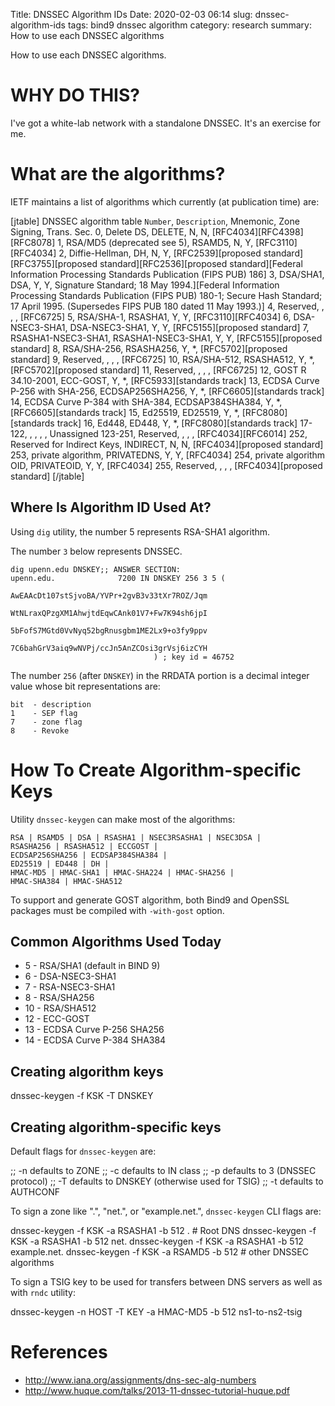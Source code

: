 Title: DNSSEC Algorithm IDs
Date: 2020-02-03 06:14
slug: dnssec-algorithm-ids
tags: bind9 dnssec algorithm
category: research
summary: How to use each DNSSEC algorithms

How to use each DNSSEC algorithms.

WHY DO THIS?
============
I've got a white-lab network with a standalone DNSSEC.  It's an exercise for me.


What are the algorithms?
========================

IETF maintains a list of algorithms which currently (at publication time)
are:

[jtable]
DNSSEC algorithm table
<code>Number</code>, <code>Description</code>, Mnemonic, Zone Signing, Trans. Sec.
0, Delete DS, DELETE, N, N, [RFC4034][RFC4398][RFC8078]
1, RSA/MD5 (deprecated see 5), RSAMD5, N, Y, [RFC3110][RFC4034]
2, Diffie-Hellman, DH, N, Y, [RFC2539][proposed standard] [RFC3755][proposed standard][RFC2536][proposed standard][Federal Information Processing Standards Publication (FIPS PUB) 186]
3, DSA/SHA1, DSA, Y, Y, Signature Standard; 18 May 1994.][Federal Information Processing Standards Publication (FIPS PUB) 180-1; Secure Hash Standard; 17 April 1995. (Supersedes FIPS PUB 180 dated 11 May 1993.)]
4, Reserved, , , , [RFC6725]
5, RSA/SHA-1, RSASHA1, Y, Y, [RFC3110][RFC4034]
6, DSA-NSEC3-SHA1, DSA-NSEC3-SHA1, Y, Y, [RFC5155][proposed standard]
7, RSASHA1-NSEC3-SHA1, RSASHA1-NSEC3-SHA1, Y, Y, [RFC5155][proposed standard]
8, RSA/SHA-256, RSASHA256, Y, *, [RFC5702][proposed standard]
9, Reserved, , , , [RFC6725]
10, RSA/SHA-512, RSASHA512, Y, *, [RFC5702][proposed standard]
11, Reserved, , , , [RFC6725]
12, GOST R 34.10-2001, ECC-GOST, Y, *, [RFC5933][standards track]
13, ECDSA Curve P-256 with SHA-256, ECDSAP256SHA256, Y, *, [RFC6605][standards track]
14, ECDSA Curve P-384 with SHA-384, ECDSAP384SHA384, Y, *, [RFC6605][standards track]
15, Ed25519, ED25519, Y, *, [RFC8080][standards track]
16, Ed448, ED448, Y, *, [RFC8080][standards track]
17-122, , , , , Unassigned
123-251, Reserved, , , , [RFC4034][RFC6014]
252, Reserved for Indirect Keys, INDIRECT, N, N, [RFC4034][proposed standard]
253, private algorithm, PRIVATEDNS, Y, Y, [RFC4034]
254, private algorithm OID, PRIVATEOID, Y, Y, [RFC4034]
255, Reserved, , , , [RFC4034][proposed standard]
[/jtable]

Where Is Algorithm ID Used At?
------------------------------

Using <code>dig</code> utility, the number 5 represents RSA-SHA1 algorithm.

The number <code>3</code> below represents DNSSEC.

    dig upenn.edu DNSKEY;; ANSWER SECTION:
    upenn.edu.              7200 IN DNSKEY 256 3 5 (
                                    AwEAAcDt107stSjvoBA/YVPr+2gvB3v33tXr7ROZ/Jqm
                                    WtNLraxQPzgXM1AhwjtdEqwCAnk01V7+Fw7K94sh6jpI
                                    5bFofS7MGtd0VvNyq52bgRnusgbm1ME2Lx9+o3fy9ppv
                                    7C6bahGrV3aiq9wNVPj/ccJn5AnZCOsi3grVsj6izCYH
                                    ) ; key id = 46752

The number <code>256</code> (after <code>DNSKEY</code>) in the RRDATA portion is a decimal integer value whose bit representations are:

    bit  - description
    1    - SEP flag
    7    - zone flag
    8    - Revoke


How To Create Algorithm-specific Keys
=====================================

Utility <code>dnssec-keygen</code> can make most of the algorithms:

    RSA | RSAMD5 | DSA | RSASHA1 | NSEC3RSASHA1 | NSEC3DSA |
    RSASHA256 | RSASHA512 | ECCGOST |
    ECDSAP256SHA256 | ECDSAP384SHA384 |
    ED25519 | ED448 | DH |
    HMAC-MD5 | HMAC-SHA1 | HMAC-SHA224 | HMAC-SHA256 |
    HMAC-SHA384 | HMAC-SHA512

To support and generate GOST algorithm, both Bind9 and OpenSSL packages must be compiled with <code>-with-gost</code> option.

Common Algorithms Used Today
----------------------------

* 5 - RSA/SHA1 (default in BIND 9)
* 6 - DSA-NSEC3-SHA1
* 7 - RSA-NSEC3-SHA1
* 8 - RSA/SHA256
* 10 - RSA/SHA512
* 12 - ECC-GOST
* 13 - ECDSA Curve P-256 SHA256
* 14 - ECDSA Curve P-384 SHA384

Creating algorithm keys
-----------------------

  dnssec-keygen -f KSK -T DNSKEY

Creating algorithm-specific keys
--------------------------------

Default flags for <code>dnssec-keygen</code> are:

  ;; -n defaults to ZONE
  ;; -c defaults to IN class
  ;; -p defaults to 3 (DNSSEC protocol)
  ;; -T defaults to DNSKEY (otherwise used for TSIG)
  ;; -t defaults to AUTHCONF

To sign a zone like ".", "net.", or "example.net.", <code>dnssec-keygen</code>
CLI flags are:

  dnssec-keygen -f KSK -a RSASHA1 -b 512 . # Root DNS
  dnssec-keygen -f KSK -a RSASHA1 -b 512 net.
  dnssec-keygen -f KSK -a RSASHA1 -b 512 example.net.
  dnssec-keygen -f KSK -a RSAMD5 -b 512   # other DNSSEC algorithms

To sign a TSIG key to be used for transfers between DNS servers as well as with <code>rndc</code> utility:

  dnssec-keygen -n HOST -T KEY -a HMAC-MD5 -b 512 ns1-to-ns2-tsig

References
==========

* http://www.iana.org/assignments/dns-sec-alg-numbers
* http://www.huque.com/talks/2013-11-dnssec-tutorial-huque.pdf

